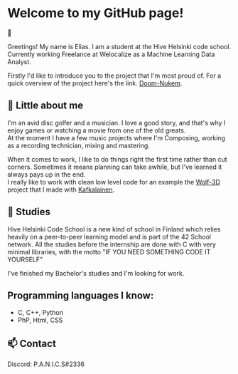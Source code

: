 # Welcome to my GitHub page!

:wave:

Greetings! My name is Elias. I am a student at the Hive Helsinki code school.  
Currently working Freelance at Welocalize as a Machine Learning Data Analyst.



Firstly I'd like to introduce you to the project that I'm most proud of.
For a quick overview of the project here's the link.
<a href="https://github.com/Pan1cs/doom_nukem/blob/main/README.md"> Doom-Nukem</a>.

## 💬 Little about me

I'm an avid disc golfer and a musician. I love a good story, and that's why I enjoy games or watching a movie from one of the old greats.  
At the moment I have a few music projects where I'm Composing, working as a recording technician, mixing and mastering.  
  
When it comes to work, I like to do things right the first time rather than cut corners. Sometimes it means planning can take awhile,
but I've learned it always pays up in the end.  
I really like to work with clean low level code for an example the <a href="https://github.com/Pan1cs/wolf3d"> Wolf-3D</a> project that I made with
<a href="https://github.com/kafkalainen"> Kafkalainen</a>.  


## 👯 Studies
Hive Helsinki Code School is a new kind of school in Finland which relies heavily on a peer-to-peer learning model and is part of the 42 School network.
All the studies before the internship are done with C with very minimal libraries, with the motto "IF YOU NEED SOMETHING CODE IT YOURSELF"

I've finished my Bachelor's studies and I'm looking for work.


## Programming languages I know:
 * C, C++, Python
 * PhP, Html, CSS

  
## 📫 Contact  
Discord: P.A.N.I.C.S#2336
